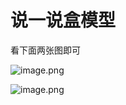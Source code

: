 
# 说一说盒模型

看下面两张图即可

![image.png](https://832-1310531898.cos.ap-beijing.myqcloud.com/yuque/3193f0e277d0e85d83a2451b624006f3.png)

![image.png](https://832-1310531898.cos.ap-beijing.myqcloud.com/yuque/3514efe3929b598730be168652a3e627.png)

